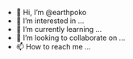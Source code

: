 - 👋 Hi, I’m @earthpoko
- 👀 I’m interested in ...
- 🌱 I’m currently learning ...
- 💞️ I’m looking to collaborate on ...
- 📫 How to reach me ...

<!---
earthpoko/earthpoko is a ✨ special ✨ repository because its `README.md` (this file) appears on your GitHub profile.
You can click the Preview link to take a look at your changes.
--->
